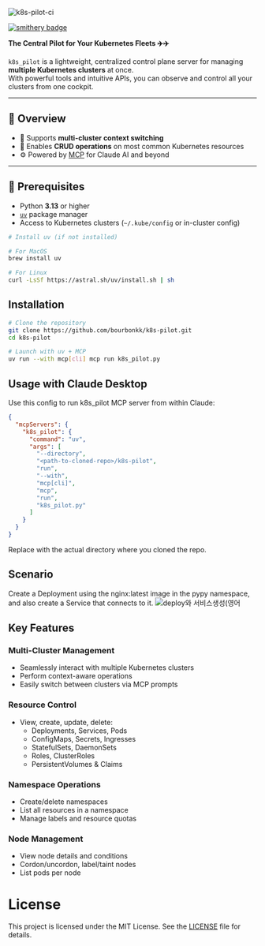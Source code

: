 
![k8s-pilot-ci](https://github.com/user-attachments/assets/e2bc58d2-5ede-448b-bf4f-a3bb2c02cea4)


[![smithery badge](https://smithery.ai/badge/@bourbonkk/k8s-pilot)](https://smithery.ai/server/@bourbonkk/k8s-pilot)

**The Central Pilot for Your Kubernetes Fleets ✈️✈️**

`k8s_pilot` is a lightweight, centralized control plane server for managing **multiple Kubernetes clusters** at once.  
With powerful tools and intuitive APIs, you can observe and control all your clusters from one cockpit.

---

## 🚀 Overview

- 🔄 Supports **multi-cluster context switching**
- 🔧 Enables **CRUD operations** on most common Kubernetes resources
- ⚙️ Powered by [MCP](https://modelcontextprotocol.io/) for Claude AI and beyond

---

## 🧰 Prerequisites

- Python **3.13** or higher
- [`uv`](https://github.com/astral-sh/uv) package manager
- Access to Kubernetes clusters (`~/.kube/config` or in-cluster config)

```bash
# Install uv (if not installed)

# For MacOS
brew install uv

# For Linux
curl -LsSf https://astral.sh/uv/install.sh | sh
```

## Installation

```bash
# Clone the repository
git clone https://github.com/bourbonkk/k8s-pilot.git
cd k8s-pilot

# Launch with uv + MCP
uv run --with mcp[cli] mcp run k8s_pilot.py
```

## Usage with Claude Desktop

Use this config to run k8s_pilot MCP server from within Claude:

```json
{
  "mcpServers": {
    "k8s_pilot": {
      "command": "uv",
      "args": [
        "--directory",
        "<path-to-cloned-repo>/k8s-pilot",
        "run",
        "--with",
        "mcp[cli]",
        "mcp",
        "run",
        "k8s_pilot.py"
      ]
    }
  }
}
```

Replace <path-to-cloned-repo> with the actual directory where you cloned the repo.

## Scenario
Create a Deployment using the nginx:latest image in the pypy namespace, and also create a Service that connects to it.
![deploy와 서비스생성(영어](https://github.com/user-attachments/assets/eddc4ddf-ead9-47f2-aabc-e4e9e80a1e83)


## Key Features

### Multi-Cluster Management

- Seamlessly interact with multiple Kubernetes clusters
- Perform context-aware operations
- Easily switch between clusters via MCP prompts

### Resource Control

- View, create, update, delete:
    - Deployments, Services, Pods
    - ConfigMaps, Secrets, Ingresses
    - StatefulSets, DaemonSets
    - Roles, ClusterRoles
    - PersistentVolumes & Claims

### Namespace Operations

- Create/delete namespaces
- List all resources in a namespace
- Manage labels and resource quotas

### Node Management

- View node details and conditions
- Cordon/uncordon, label/taint nodes
- List pods per node

# License

This project is licensed under the MIT License. See the [LICENSE](LICENSE) file for details.
